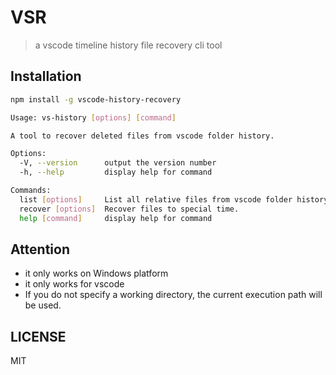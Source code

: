 # VSR

> a vscode timeline history file recovery cli tool

## Installation

```bash
npm install -g vscode-history-recovery
```

```bash
Usage: vs-history [options] [command]

A tool to recover deleted files from vscode folder history.

Options:
  -V, --version      output the version number
  -h, --help         display help for command

Commands:
  list [options]     List all relative files from vscode folder history.
  recover [options]  Recover files to special time.
  help [command]     display help for command
```

## Attention

- it only works on Windows platform
- it only works for vscode
- If you do not specify a working directory, the current execution path will be used.

## LICENSE

MIT
